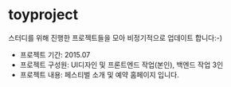 # toyproject
스터디를 위해 진행한 프로젝트들을 모아 비정기적으로 업데이트 합니다:-)
* 프로젝트 기간: 2015.07
* 프로젝트 구성원: UI디자인 및 프론트엔드 작업(본인), 백엔드 작업 3인
* 프로젝트 내용: 페스티벌 소개 및 예약 홈페이지 입니다.
